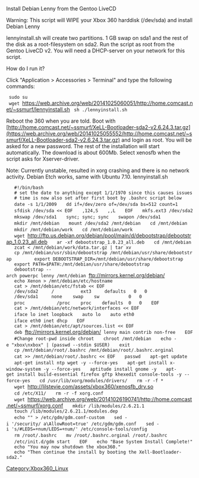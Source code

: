 Install Debian Lenny from the Gentoo LiveCD

Warning: This script will WIPE your Xbox 360 harddisk (/dev/sda) and
install Debian Lenny

lennyinstall.sh will create two partitions. 1 GB swap on sda1 and the
rest of the disk as a root-filesystem on sda2. Run the script as root
from the Gentoo LiveCD v2. You will need a DHCP-server on your network
for this script.

How do I run it?

Click "Application \> Accessories \> Terminal" and type the following
commands:

` sudo su`
` wget `<https://web.archive.org/web/20141025060051/http://home.comcast.net/~ssmurf/lennyinstall.sh>
` sh ./lennyinstall.sh`

Reboot the 360 when you are told. Boot with
[http://home.comcast.net/~ssmurf/XeLL-Bootloader-sda2-v2.6.24.3.tar.gz](https://web.archive.org/web/20141025055552/http://home.comcast.net/~ssmurf/XeLL-Bootloader-sda2-v2.6.24.3.tar.gz)
and login as root. You will be asked for a new password. The rest of the
installation will start automatically. The download is about 600Mb.
Select xenosfb when the script asks for Xserver-driver.

Note: Currently unstable, resulted in xorg crashing and there is no
network activity. Debian Etch works, same with Ubuntu
7.10.
lennyinstall.sh

`   #!/bin/bash`
`   # set the date to anything except 1/1/1970 since this causes issues`
`   # time is now also set after first boot by .bashrc script below`
`   date -s 1/1/2009`
`   dd if=/dev/zero of=/dev/sda bs=512 count=1`
`   sfdisk /dev/sda << EOF`
`   ,124,S`
`   ,,L`
`   EOF`
`   mkfs.ext3 /dev/sda2`
`   mkswap /dev/sda1`
`   sync; sync; sync`
`   swapon /dev/sda1`
`   mkdir /mnt/debian`
`   mount /dev/sda2 /mnt/debian`
`   cd /mnt/debian`
`   mkdir /mnt/debian/work`
`   cd /mnt/debian/work`
`   wget `<http://ftp.us.debian.org/debian/pool/main/d/debootstrap/debootstrap_1.0.23_all.deb>
`   ar -xf debootstrap_1.0.23_all.deb`
`   cd /mnt/debian`
`   zcat < /mnt/debian/work/data.tar.gz | tar xv`
`   cp /mnt/debian/usr/sbin/debootstrap /mnt/debian/usr/share/debootstrap     `
`   export DEBOOTSTRAP_DIR=/mnt/debian/usr/share/debootstrap`
`   export PATH=$PATH:/mnt/debian/usr/share/debootstrap`
`   debootstrap --arch powerpc lenny /mnt/debian `<ftp://mirrors.kernel.org/debian/>
`   echo Xenon > /mnt/debian/etc/hostname`
`   cat > /mnt/debian/etc/fstab << EOF`
`   /dev/sda2     /          ext3     defaults   0   0`
`   /dev/sda1     none    swap    sw           0   0`
`   proc            /proc    proc    defaults  0   0`
`   EOF`
`   cat > /mnt/debian/etc/network/interfaces << EOF`
`   iface lo inet loopback`
`   auto lo`
`   auto eth0`
`   iface eth0 inet dhcp`
`   EOF`
`   cat > /mnt/debian/etc/apt/sources.list << EOF`
`   deb `<ftp://mirrors.kernel.org/debian/>` lenny main contrib non-free`
`   EOF`
`   #Change root-pwd inside chroot`
`   chroot /mnt/debian`
`   echo -e "xbox\nxbox" | (passwd --stdin $USER)`
`   exit`
`   cp /mnt/debian/root/.bashrc /mnt/debian/root/.bashrc.orginal`
`   cat >> /mnt/debian/root/.bashrc << EOF`
`   passwd`
`   apt-get update`
`   apt-get install ntp wget -y --force-yes`
`   apt-get install x-window-system -y --force-yes`
`   aptitude install gnome -y`
`   apt-get install build-essential firefox gftp khexedit console-tools -y --force-yes`
`   cd /usr/lib/xorg/modules/drivers/`
`   rm -r -f *`
`   wget `<http://lilstevie.com/assets/xbox360/xenosfb_drv.so>
`   cd /etc/X11/`
`   rm -r -f xorg.conf`
`   wget `<https://web.archive.org/web/20141026190741/http://home.comcast.net/~ssmurf/xorg.conf>
`   mkdir /lib/modules/2.6.21.1`
`   touch /lib/modules/2.6.21.1/modules.dep`
`   echo "" > /etc/gdm/gdm.conf-custom`
`   sed -i '/security/ a\AllowRoot=true' /etc/gdm/gdm.conf`
`   sed -i 's/#LEDS=+num/LEDS=+num/' /etc/console-tools/config`
`   rm /root/.bashrc`
`   mv /root/.bashrc.orginal /root/.bashrc`
`   /etc/init.d/gdm start`
`   EOF`
`   echo "Base System Install Complete!"`
`   echo "You may now shutdown the xbox360."`
`   echo "Then continue the install by booting the Xell-Bootloader-sda2."`

[Category:Xbox360_Linux](Category:Xbox360_Linux "wikilink")